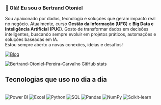 ### 👋 Olá! Eu sou o Bertrand Otoniel
Sou apaixonado por dados, tecnologia e soluções que geram impacto real no negócio. Atualmente, curso **Gestão da Informação (UFG)** e **Big Data e Inteligência Artificial (PUC)**.
Gosto de transformar dados em decisões inteligentes, buscando sempre evoluir em projetos práticos, automações e soluções baseadas em IA.  
Estou sempre aberto a novas conexões, ideias e desafios!

[![Blog](https://img.shields.io/badge/LinkedIn-0077B5?style=for-the-badge&logo=linkedin&logoColor=white)](https://www.linkedin.com/in/bertrand-otoniel/)

![Bertrand-Otoniel-Pereira-Carvalho
 GitHub stats](https://github-readme-stats.vercel.app/api?username=Bertrand-Otoniel-Pereira-Carvalho&show_icons=true&theme=tokyonight)
 ## Tecnologias que uso no dia a dia
<div style="display: inline_block"><br/>
 <img align="center" alt="Power BI" src="https://img.shields.io/badge/Power%20BI-F2C811?style=for-the-badge&logo=powerbi&logoColor=black" />
  <img align="center" alt="Excel" src="https://img.shields.io/badge/Excel-217346?style=for-the-badge&logo=microsoft-excel&logoColor=white" />
  <img align="center" alt="Python" src="https://img.shields.io/badge/Python-3776AB?style=for-the-badge&logo=python&logoColor=white" />
  <img align="center" alt="SQL" src="https://img.shields.io/badge/SQL-336791?style=for-the-badge&logo=postgresql&logoColor=white" />
  <img align="center" alt="Pandas" src="https://img.shields.io/badge/Pandas-150458?style=for-the-badge&logo=pandas&logoColor=white" />
  <img align="center" alt="NumPy" src="https://img.shields.io/badge/NumPy-013243?style=for-the-badge&logo=numpy&logoColor=white" />
  <img align="center" alt="Scikit-learn" src="https://img.shields.io/badge/scikit--learn-F7931E?style=for-the-badge&logo=scikit-learn&logoColor=white" />
</div>
